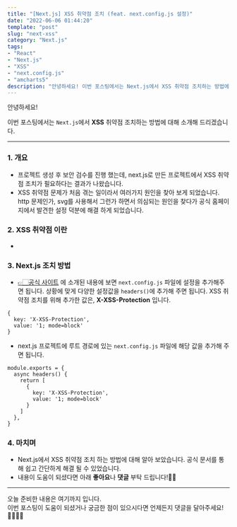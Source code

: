 ```yaml
---
title: "[Next.js] XSS 취약점 조치 (feat. next.config.js 설정)"
date: "2022-06-06 01:44:20"
template: "post"
slug: "next-xss"
category: "Next.js"
tags:
- "React"
- "Next.js"
- "XSS"
- "next.config.js"
- "amcharts5"
description: "안녕하세요! 이번 포스팅에서는 Next.js에서 XSS 취약점 조치하는 방법에 대해 소개해 드리겠습니다."
---
```


안녕하세요!

이번 포스팅에서는 `Next.js`에서 **XSS** 취약점 조치하는 방법에 대해 소개해 드리겠습니다.

-----

### 1. 개요
- 프로젝트 생성 후 보안 검수를 진행 했는데, next.js로 만든 프로젝트에서 XSS 취약점 조치가 필요하다는 결과가 나왔습니다.
- XSS 취약점 문제가 처음 겪는 일이라서 여러가지 원인을 찾아 보게 되었습니다. http 문제인가, svg를 사용해서 그런가 하면서 의심되는 원인을 찾다가 공식 홈페이지에서 발견한 설정 덕분에 해결 하게 되었습니다.


### 2. XSS 취약점 이란
- 


### 3. Next.js 조치 방법
- [👉🏻공식 사이트](https://nextjs.org/docs/advanced-features/security-headers) 에 소개된 내용에 보면 `next.config.js` 파일에 설정을 추가해주면 됩니다.
상황에 맞게 다양한 설정값을 `headers()`에 추가해 주면 됩니다. XSS 취약점 조치를 위해 추가한 값은, **X-XSS-Protection** 입니다.

```
{
  key: 'X-XSS-Protection',
  value: '1; mode=block'
}
```

- next.js 프로젝트에 루트 경로에 있는 `next.config.js` 파일에 해당 값을 추가해 주면 됩니다.

```
module.exports = {
  async headers() {
    return [
      {
        key: 'X-XSS-Protection',
        value: '1; mode=block'
      }
    ]
  },
}
```


### 4. 마치며
- Next.js에서 XSS 취약점 조치 하는 방법에 대해 알아 보았습니다. 공식 문서를 통해 쉽고 간단하게 해결 될 수 있었습니다.
- 내용이 도움이 되셨다면 아래 **좋아요**나 **댓글** 부탁 드립니다!👍🏻

-----

오늘 준비한 내용은 여기까지 입니다.  
이번 포스팅이 도움이 되셨거나 궁금한 점이 있으시다면 언제든지 댓글을 달아주세요!🙋🏻‍♀️✨